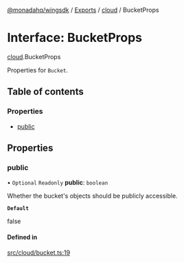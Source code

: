 [@monadahq/wingsdk](../README.md) / [Exports](../modules.md) / [cloud](../modules/cloud.md) / BucketProps

# Interface: BucketProps

[cloud](../modules/cloud.md).BucketProps

Properties for `Bucket`.

## Table of contents

### Properties

- [public](cloud.BucketProps.md#public)

## Properties

### public

• `Optional` `Readonly` **public**: `boolean`

Whether the bucket's objects should be publicly accessible.

**`Default`**

false

#### Defined in

[src/cloud/bucket.ts:19](https://github.com/monadahq/winglang/blob/438eedb/libs/wingsdk/src/cloud/bucket.ts#L19)
